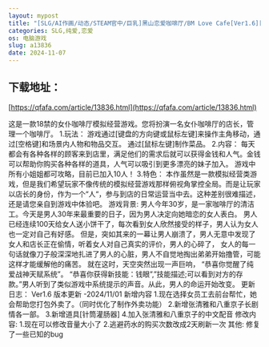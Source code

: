 ```yaml
---
layout: mypost
title: "[SLG/AI作画/动态/STEAM官中/巨乳]黑山恋爱咖啡厅/BM Love Cafe[Ver1.6][PC/980M]"
categories: SLG,纯爱,恋爱
os: 电脑游戏
slug: a13836
date: 2024-11-07
---
```


## 下载地址：

[https://qfafa.com/article/13836.html](https://qfafa.com/article/13836.html)

这是一款18禁的女仆咖啡厅模拟经营游戏。您将扮演一名女仆咖啡厅的店长，管理一个咖啡厅。
1.玩法：
游戏通过\[键盘的方向键或鼠标左键\]来操作主角移动，通过\[空格键\]和场景内人物和物品交互。
通过\[鼠标左键\]制作菜品。
2.内容：
每天都会有各种各样的顾客来到店里，满足他们的需求后就可以获得金钱和人气。金钱可以帮助你购买各种各样的道具，人气可以吸引到更多漂亮的妹子加入。
游戏中所有小姐姐都可攻略，目前已加入10人！
3.特色：
本作虽然是一款模拟经营类游戏，但是我们希望玩家不像传统的模拟经营游戏那样俯视角掌控全局。而是让玩家以店长的身份，作为一个“人“，参与到店的日常运营当中去。这种差别很难描述，还是请您亲自到游戏中体验吧。
游戏背景:
男人今年30岁，是一家咖啡厅的清洁工。今天是男人30年来最重要的日子，因为男人决定向她暗恋的女人表白。
男人已经连续100天给女人送小饼干了，每次看到女人欣然接受的样子，男人认为女人也一定对自己有好感。
但是，突如其来的一幕让男人崩溃了，男人无意中发现了女人和店长正在偷情，听着女人对自己真实的评价，男人的心碎了，
女人的每一句话就像刀子般深深地扎进了男人的心脏，男人不自觉地掏出弟弟开始撸管，可能这样才能缓解他的痛苦。
就在这时，天空突然出现一声巨响， “恭喜你觉醒了纯爱战神天赋系统”。
“恭喜你获得新技能：钱眼”,”技能描述;可以看到对方的存款。”男人听到了类似游戏中系统提示的声音。从此，男人的命运开始改变。
更新日志：
Ver1.6 版本更新 -2024/11/01
新增内容
1.现在选择女员工去前台帮忙，她会帮助您打包外卖了。（同时优化了制作外卖功能）
2.新增张清雅和八重京子长剧情各一部。
3.新增道具\[针筒灌肠器\]
4.加入张清雅和八重京子的中文配音
修改内容:
1.现在可以修改音量大小了
2.逃避药水的购买次数改成2天刷新一次
其他:
修复了一些已知的bug